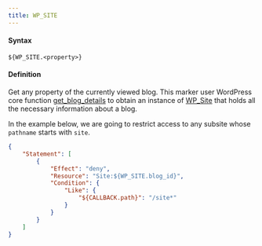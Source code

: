 ```yaml
---
title: WP_SITE
---
```


#### Syntax

`${WP_SITE.<property>}`

#### Definition

Get any property of the currently viewed blog. This marker user WordPress core function [get_blog_details](https://developer.wordpress.org/reference/functions/get_blog_details/) to obtain an instance of [WP_Site](https://developer.wordpress.org/reference/classes/wp_site/) that holds all the necessary information about a blog.

In the example below, we are going to restrict access to any subsite whose `pathname` starts with `site`.

```json
{
    "Statement": [
        {
            "Effect": "deny",
            "Resource": "Site:${WP_SITE.blog_id}",
            "Condition": {
                "Like": {
                    "${CALLBACK.path}": "/site*"
                }
            }
        }
    ]
}
```

